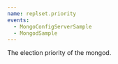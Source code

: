 ```yaml
---
name: replset.priority
events:
  - MongoConfigServerSample
  - MongodSample
---
```


The election priority of the mongod.